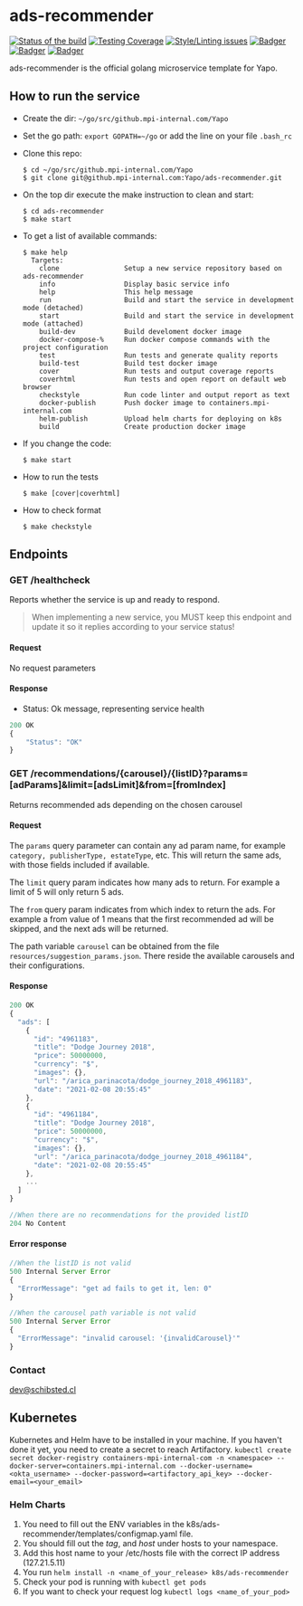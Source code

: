 # ads-recommender

<!-- Badger start badges -->
[![Status of the build](https://badger.spt-engprod-pro.mpi-internal.com/badge/travis/Yapo/ads-recommender)](https://travis.mpi-internal.com/Yapo/ads-recommender)
[![Testing Coverage](https://badger.spt-engprod-pro.mpi-internal.com/badge/coverage/Yapo/ads-recommender)](https://reports.spt-engprod-pro.mpi-internal.com/#/Yapo/ads-recommender?branch=master&type=push&daterange&daterange)
[![Style/Linting issues](https://badger.spt-engprod-pro.mpi-internal.com/badge/issues/Yapo/ads-recommender)](https://reports.spt-engprod-pro.mpi-internal.com/#/Yapo/ads-recommender?branch=master&type=push&daterange&daterange)
[![Badger](https://badger.spt-engprod-pro.mpi-internal.com/badge/flaky_tests/Yapo/ads-recommender)](https://databulous.spt-engprod-pro.mpi-internal.com/test/flaky/Yapo/ads-recommender)
[![Badger](https://badger.spt-engprod-pro.mpi-internal.com/badge/quality_index/Yapo/ads-recommender)](https://databulous.spt-engprod-pro.mpi-internal.com/quality/repo/Yapo/ads-recommender)
[![Badger](https://badger.spt-engprod-pro.mpi-internal.com/badge/engprod/Yapo/ads-recommender)](https://github.mpi-internal.com/spt-engprod/badger)
<!-- Badger end badges -->

ads-recommender is the official golang microservice template for Yapo.

## How to run the service

* Create the dir: `~/go/src/github.mpi-internal.com/Yapo`

* Set the go path: `export GOPATH=~/go` or add the line on your file `.bash_rc`

* Clone this repo:

  ```
  $ cd ~/go/src/github.mpi-internal.com/Yapo
  $ git clone git@github.mpi-internal.com:Yapo/ads-recommender.git
  ```

* On the top dir execute the make instruction to clean and start:

  ```
  $ cd ads-recommender
  $ make start
  ```

* To get a list of available commands:

  ```
  $ make help
    Targets:
	  clone                Setup a new service repository based on ads-recommender
	  info                 Display basic service info
	  help                 This help message
	  run                  Build and start the service in development mode (detached)
	  start                Build and start the service in development mode (attached)
	  build-dev            Build develoment docker image
	  docker-compose-%     Run docker compose commands with the project configuration
	  test                 Run tests and generate quality reports
	  build-test           Build test docker image
	  cover                Run tests and output coverage reports
	  coverhtml            Run tests and open report on default web browser
	  checkstyle           Run code linter and output report as text
	  docker-publish       Push docker image to containers.mpi-internal.com
	  helm-publish         Upload helm charts for deploying on k8s
	  build                Create production docker image
  ```

* If you change the code:

  ```
  $ make start
  ```

* How to run the tests

  ```
  $ make [cover|coverhtml]
  ```

* How to check format

  ```
  $ make checkstyle
  ```
  
## Endpoints
### GET  /healthcheck
Reports whether the service is up and ready to respond.

> When implementing a new service, you MUST keep this endpoint
and update it so it replies according to your service status!

#### Request
No request parameters

#### Response
* Status: Ok message, representing service health

```javascript
200 OK
{
	"Status": "OK"
}
```

### GET  /recommendations/{carousel}/{listID}?params=[adParams]&limit=[adsLimit]&from=[fromIndex]
Returns recommended ads depending on the chosen carousel

#### Request
The `params` query parameter can contain any ad param name, for example `category, publisherType, estateType`, etc. This will return the same ads, with those fields included if available.

The `limit` query param indicates how many ads to return. For example a limit of 5 will only return 5 ads.

The `from` query param indicates from which index to return the ads. For example a from value of 1 means that the first recommended ad will be skipped, and the next ads will be returned.

The path variable `carousel` can be obtained from the file `resources/suggestion_params.json`. There reside the available carousels and their configurations.

#### Response

```javascript
200 OK
{
  "ads": [
    {
      "id": "4961183",
      "title": "Dodge Journey 2018",
      "price": 50000000,
      "currency": "$",
      "images": {},
      "url": "/arica_parinacota/dodge_journey_2018_4961183",
      "date": "2021-02-08 20:55:45"
    },
    {
      "id": "4961184",
      "title": "Dodge Journey 2018",
      "price": 50000000,
      "currency": "$",
      "images": {},
      "url": "/arica_parinacota/dodge_journey_2018_4961184",
      "date": "2021-02-08 20:55:45"
    },
    ...
  ]
}

//When there are no recommendations for the provided listID
204 No Content

```

#### Error response
```javascript
//When the listID is not valid
500 Internal Server Error
{
  "ErrorMessage": "get ad fails to get it, len: 0"
}

//When the carousel path variable is not valid
500 Internal Server Error
{
  "ErrorMessage": "invalid carousel: '{invalidCarousel}'"
}
```

### Contact
dev@schibsted.cl

## Kubernetes

Kubernetes and Helm have to be installed in your machine.
If you haven't done it yet, you need to create a secret to reach Artifactory.
`kubectl create secret docker-registry containers-mpi-internal-com -n <namespace> --docker-server=containers.mpi-internal.com --docker-username=<okta_username> --docker-password=<artifactory_api_key> --docker-email=<your_email>`

### Helm Charts

1. You need to fill out the ENV variables in the k8s/ads-recommender/templates/configmap.yaml file.
2. You should fill out the *tag*, and *host* under hosts to your namespace.
3. Add this host name to your /etc/hosts file with the correct IP address (127.21.5.11)
4. You run `helm install -n <name_of_your_release> k8s/ads-recommender`
5. Check your pod is running with `kubectl get pods`
6. If you want to check your request log `kubectl logs <name_of_your_pod>`
